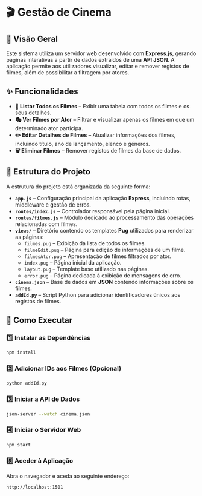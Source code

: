 # 🎬 Gestão de Cinema

## 🔹 Visão Geral
Este sistema utiliza um servidor web desenvolvido com **Express.js**, gerando páginas interativas a partir de dados extraídos de uma **API JSON**. A aplicação permite aos utilizadores visualizar, editar e remover registos de filmes, além de possibilitar a filtragem por atores.

## ✨ Funcionalidades
- **📜 Listar Todos os Filmes** – Exibir uma tabela com todos os filmes e os seus detalhes.
- **🎭 Ver Filmes por Ator** – Filtrar e visualizar apenas os filmes em que um determinado ator participa.
- **✏️ Editar Detalhes de Filmes** – Atualizar informações dos filmes, incluindo título, ano de lançamento, elenco e géneros.
- **🗑️ Eliminar Filmes** – Remover registos de filmes da base de dados.

## 📂 Estrutura do Projeto
A estrutura do projeto está organizada da seguinte forma:

- **`app.js`** – Configuração principal da aplicação **Express**, incluindo rotas, middleware e gestão de erros.
- **`routes/index.js`** – Controlador responsável pela página inicial.
- **`routes/filmes.js`** – Módulo dedicado ao processamento das operações relacionadas com filmes.
- **`views/`** – Diretório contendo os templates **Pug** utilizados para renderizar as páginas:
  - `filmes.pug` – Exibição da lista de todos os filmes.
  - `filmeEdit.pug` – Página para edição de informações de um filme.
  - `filmesAtor.pug` – Apresentação de filmes filtrados por ator.
  - `index.pug` – Página inicial da aplicação.
  - `layout.pug` – Template base utilizado nas páginas.
  - `error.pug` – Página dedicada à exibição de mensagens de erro.
- **`cinema.json`** – Base de dados em **JSON** contendo informações sobre os filmes.
- **`addId.py`** – Script Python para adicionar identificadores únicos aos registos de filmes.

## 🚀 Como Executar
### 1️⃣ Instalar as Dependências
```bash
npm install
```

### 2️⃣ Adicionar IDs aos Filmes (Opcional)
```bash
python addId.py
```

### 3️⃣ Iniciar a API de Dados
```bash
json-server --watch cinema.json
```

### 4️⃣ Iniciar o Servidor Web
```bash
npm start
```

### 5️⃣ Aceder à Aplicação
Abra o navegador e aceda ao seguinte endereço:
```
http://localhost:1501
```